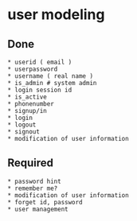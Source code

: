 user modeling
===

Done 
---
```
* userid ( email )
* userpassword 
* username ( real name )
* is_admin # system admin
* login session id
* is_active
* phonenumber
* signup/in 
* login
* logout
* signout
* modification of user information
```

Required
---
```
* password hint
* remember me?
* modification of user information
* forget id, password
* user management
```
